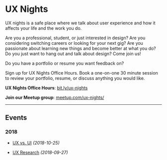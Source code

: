 # UX Nights

UX nights is a safe place where we talk about user experience and how it affects your life and the work you do.

Are you a professional, student, or just interested in design? Are you considering switching careers or looking for your next gig? Are you passionate about learning new things and become better at what you do? Do you just want to hang out and talk about design? Come join us!

Do you have a portfolio or resume you want feedback on?

Sign up for UX Nights Office Hours. Book a one-on-one 30 minute session to review your portfolio, resume, or discuss anything you would like.

**UX Nights Office Hours**: [bit.ly/ux-nights](https://www.meetup.com/ux-nights/)

**Join our Meetup group**: [meetup.com/ux-nights/](https://www.meetup.com/ux-nights/)

- - -

## Events

### 2018

* [UX vs. UI](events/ux-vs-ui) _(2018-10-25)_

* [UX Research](events/ux-research) _(2018-09-27)_

